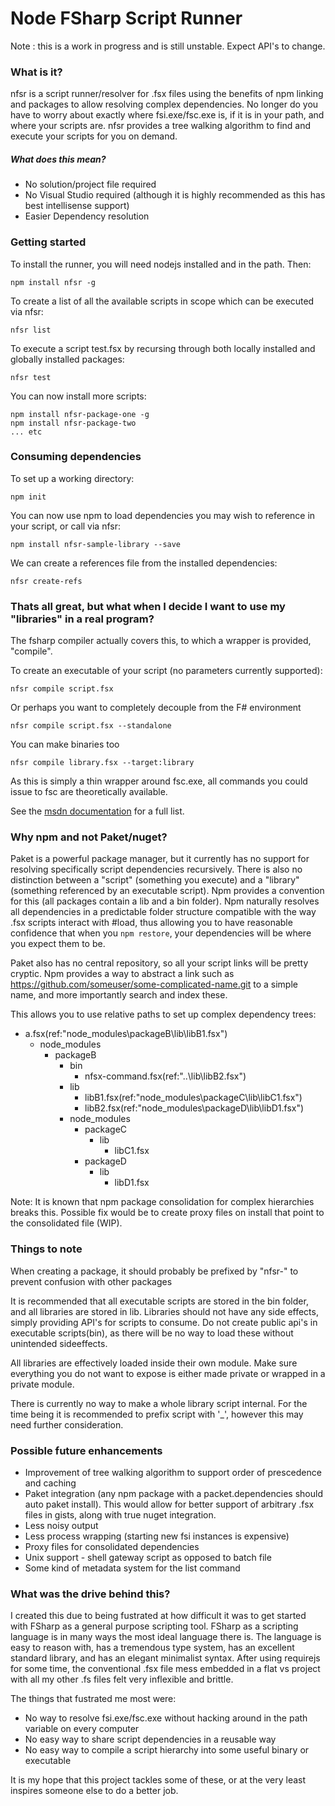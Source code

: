 # Node FSharp Script Runner
Note : this is a work in progress and is still unstable. Expect API's to change.
### What is it?

nfsr is a script runner/resolver for .fsx files using the benefits of npm linking and packages 
to allow resolving complex dependencies. No longer do you have to worry about exactly
where fsi.exe/fsc.exe is, if it is in your path, and where your scripts are. nfsr provides a
tree walking algorithm to find and execute your scripts for you on demand.

##### What does this mean?
* No solution/project file required
* No Visual Studio required (although it is highly recommended as this has best intellisense support)
* Easier Dependency resolution

### Getting started
To install the runner, you will need nodejs installed and in the path. Then:
```
npm install nfsr -g
```

To create a list of all the available scripts in scope which can be executed via nfsr:
```
nfsr list
```

To execute a script test.fsx by recursing through both locally installed and globally installed packages:
```
nfsr test
```

You can now install more scripts:
```
npm install nfsr-package-one -g
npm install nfsr-package-two
... etc
```
### Consuming dependencies
To set up a working directory:
```
npm init
```
You can now use npm to load dependencies you may wish to reference in your script, or call via nfsr:
```
npm install nfsr-sample-library --save
```

We can create a references file from the installed dependencies:
```
nfsr create-refs
```

### Thats all great, but what when I decide I want to use my "libraries" in a real program?
The fsharp compiler actually covers this, to which a wrapper is provided, "compile".

To create an executable of your script (no parameters currently supported):
```
nfsr compile script.fsx
```
Or perhaps you want to completely decouple from the F# environment
```
nfsr compile script.fsx --standalone
```

You can make binaries too
```
nfsr compile library.fsx --target:library
```

As this is simply a thin wrapper around fsc.exe, all commands you could issue to fsc are theoretically available.

See the [msdn documentation]( https://msdn.microsoft.com/en-us/library/dd233171.aspx) for a full list.


### Why npm and not Paket/nuget?
Paket is a powerful package manager, but it currently has no support for resolving specifically script dependencies recursively.
There is also no distinction between a "script" (something you execute) and a "library" (something referenced by an executable script).
Npm provides a convention for this (all packages contain a lib and a bin folder).
Npm naturally resolves all dependencies in a predictable folder structure compatible with the way .fsx 
scripts interact with #load, thus allowing you to have reasonable confidence that when you `npm restore`, 
your dependencies will be where you expect them to be.

Paket also has no central repository, so all your script links will be pretty cryptic. 
Npm provides a way to abstract a link such as https://github.com/someuser/some-complicated-name.git to a simple name, 
and more importantly search and index these.

This allows you to use relative paths to set up complex dependency trees:
* a.fsx(ref:"node_modules\packageB\lib\libB1.fsx")
	* node_modules
		* packageB
			* bin
				* nfsx-command.fsx(ref:"..\lib\libB2.fsx")
			* lib
				* libB1.fsx(ref:"node_modules\packageC\lib\libC1.fsx")
				* libB2.fsx(ref:"node_modules\packageD\lib\libD1.fsx")
			* node_modules
				* packageC
					* lib
						* libC1.fsx
				* packageD
					* lib
						* libD1.fsx

Note: It is known that npm package consolidation for complex hierarchies breaks this. Possible fix would be to create proxy files on install that point to the consolidated file (WIP).


### Things to note			
When creating a package, it should probably be prefixed by "nfsr-" to prevent confusion with other packages
	
It is recommended that all executable scripts are stored in the bin folder, and all libraries
are stored in lib. Libraries should not have any side effects, simply providing API's for scripts to consume. 
Do not create public api's in executable scripts(bin), as there will be no way to load these without unintended sideeffects.

All libraries are effectively loaded inside their own module. Make sure everything you do not want to expose is either made private or wrapped in a private module.

There is currently no way to make a whole library script internal. 
For the time being it is recommended to prefix script with '_', however this may need further consideration.


### Possible future enhancements
* Improvement of tree walking algorithm to support order of prescedence and caching
* Paket integration (any npm package with a packet.dependencies should auto paket install). 
	This would allow for better support of arbitrary .fsx files in gists, along with true
	nuget integration.
* Less noisy output
* Less process wrapping (starting new fsi instances is expensive)
* Proxy files for consolidated dependencies
* Unix support - shell gateway script as opposed to batch file
* Some kind of metadata system for the list command

### What was the drive behind this?

I created this due to being fustrated at how difficult it was to get started with FSharp 
as a general purpose scripting tool. 
FSharp as a scripting language is in many ways the most ideal language there is. 
The language is easy to reason with, has a tremendous type system, has an excellent standard library, and has an elegant minimalist syntax.
After using requirejs for some time, the conventional .fsx file mess embedded in a flat vs project with all my other .fs files felt very inflexible and brittle.

The things that fustrated me most were:
* No way to resolve fsi.exe/fsc.exe without hacking around in the path variable on every computer
* No easy way to share script dependencies in a reusable way
* No easy way to compile a script hierarchy into some useful binary or executable

It is my hope that this project tackles some of these, or at the very least inspires someone else to do a better job.